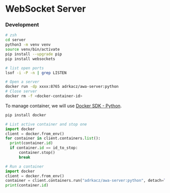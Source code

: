 # WebSocket Server

### Development

```sh
# zsh
cd server
python3 -m venv venv
source venv/bin/activate
pip install --upgrade pip
pip install websockets
```

```sh
# list open ports
lsof -i -P -n | grep LISTEN
```

```sh
# Open a server
docker run -dp xxxx:8765 adrkacz/awa-server:python
# Close server
docker rm -f <docker-container-id>
```

To manage container, we will use [Docker SDK - Python](https://docs.docker.com/engine/api/sdk/examples/).

```sh
pip install docker
```

```py
# List active container and stop one
import docker
client = docker.from_env()
for container in client.containers.list():
  print(container.id)
  if container.id == id_to_stop:
      container.stop()
      break
```

```py
# Run a container
import docker
client = docker.from_env()
container = client.containers.run("adrkacz/awa-server:python", detach=True)
print(container.id)
```